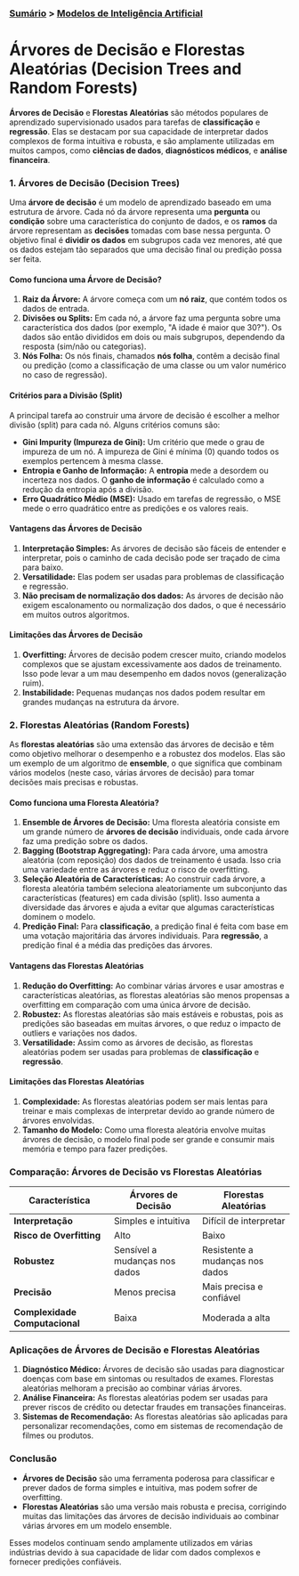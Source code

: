 ### [Sumário](<https://maksoud.github.io/Sumário>) > [Modelos de Inteligência Artificial](<https://maksoud.github.io/Inteligência%20Artificial%20(IA)/Modelos%20de%20Inteligência%20Artificial>)

# Árvores de Decisão e Florestas Aleatórias (Decision Trees and Random Forests)

**Árvores de Decisão** e **Florestas Aleatórias** são métodos populares de aprendizado supervisionado usados para tarefas de **classificação** e **regressão**. Elas se destacam por sua capacidade de interpretar dados complexos de forma intuitiva e robusta, e são amplamente utilizadas em muitos campos, como **ciências de dados**, **diagnósticos médicos**, e **análise financeira**.

### 1. **Árvores de Decisão (Decision Trees)**

Uma **árvore de decisão** é um modelo de aprendizado baseado em uma estrutura de árvore. Cada nó da árvore representa uma **pergunta** ou **condição** sobre uma característica do conjunto de dados, e os **ramos** da árvore representam as **decisões** tomadas com base nessa pergunta. O objetivo final é **dividir os dados** em subgrupos cada vez menores, até que os dados estejam tão separados que uma decisão final ou predição possa ser feita.

#### Como funciona uma Árvore de Decisão?

1. **Raiz da Árvore:** A árvore começa com um **nó raiz**, que contém todos os dados de entrada.
2. **Divisões ou Splits:** Em cada nó, a árvore faz uma pergunta sobre uma característica dos dados (por exemplo, "A idade é maior que 30?"). Os dados são então divididos em dois ou mais subgrupos, dependendo da resposta (sim/não ou categorias).
3. **Nós Folha:** Os nós finais, chamados **nós folha**, contêm a decisão final ou predição (como a classificação de uma classe ou um valor numérico no caso de regressão).

#### Critérios para a Divisão (Split)

A principal tarefa ao construir uma árvore de decisão é escolher a melhor divisão (split) para cada nó. Alguns critérios comuns são:

- **Gini Impurity (Impureza de Gini):** Um critério que mede o grau de impureza de um nó. A impureza de Gini é mínima (0) quando todos os exemplos pertencem à mesma classe.
- **Entropia e Ganho de Informação:** A **entropia** mede a desordem ou incerteza nos dados. O **ganho de informação** é calculado como a redução da entropia após a divisão.
- **Erro Quadrático Médio (MSE):** Usado em tarefas de regressão, o MSE mede o erro quadrático entre as predições e os valores reais.

#### Vantagens das Árvores de Decisão

1. **Interpretação Simples:** As árvores de decisão são fáceis de entender e interpretar, pois o caminho de cada decisão pode ser traçado de cima para baixo.
2. **Versatilidade:** Elas podem ser usadas para problemas de classificação e regressão.
3. **Não precisam de normalização dos dados:** As árvores de decisão não exigem escalonamento ou normalização dos dados, o que é necessário em muitos outros algoritmos.

#### Limitações das Árvores de Decisão

1. **Overfitting:** Árvores de decisão podem crescer muito, criando modelos complexos que se ajustam excessivamente aos dados de treinamento. Isso pode levar a um mau desempenho em dados novos (generalização ruim).
2. **Instabilidade:** Pequenas mudanças nos dados podem resultar em grandes mudanças na estrutura da árvore.

### 2. **Florestas Aleatórias (Random Forests)**

As **florestas aleatórias** são uma extensão das árvores de decisão e têm como objetivo melhorar o desempenho e a robustez dos modelos. Elas são um exemplo de um algoritmo de **ensemble**, o que significa que combinam vários modelos (neste caso, várias árvores de decisão) para tomar decisões mais precisas e robustas.

#### Como funciona uma Floresta Aleatória?

1. **Ensemble de Árvores de Decisão:** Uma floresta aleatória consiste em um grande número de **árvores de decisão** individuais, onde cada árvore faz uma predição sobre os dados.
2. **Bagging (Bootstrap Aggregating):** Para cada árvore, uma amostra aleatória (com reposição) dos dados de treinamento é usada. Isso cria uma variedade entre as árvores e reduz o risco de overfitting.
3. **Seleção Aleatória de Características:** Ao construir cada árvore, a floresta aleatória também seleciona aleatoriamente um subconjunto das características (features) em cada divisão (split). Isso aumenta a diversidade das árvores e ajuda a evitar que algumas características dominem o modelo.
4. **Predição Final:** Para **classificação**, a predição final é feita com base em uma votação majoritária das árvores individuais. Para **regressão**, a predição final é a média das predições das árvores.

#### Vantagens das Florestas Aleatórias

1. **Redução do Overfitting:** Ao combinar várias árvores e usar amostras e características aleatórias, as florestas aleatórias são menos propensas a overfitting em comparação com uma única árvore de decisão.
2. **Robustez:** As florestas aleatórias são mais estáveis e robustas, pois as predições são baseadas em muitas árvores, o que reduz o impacto de outliers e variações nos dados.
3. **Versatilidade:** Assim como as árvores de decisão, as florestas aleatórias podem ser usadas para problemas de **classificação** e **regressão**.

#### Limitações das Florestas Aleatórias

1. **Complexidade:** As florestas aleatórias podem ser mais lentas para treinar e mais complexas de interpretar devido ao grande número de árvores envolvidas.
2. **Tamanho do Modelo:** Como uma floresta aleatória envolve muitas árvores de decisão, o modelo final pode ser grande e consumir mais memória e tempo para fazer predições.

### Comparação: Árvores de Decisão vs Florestas Aleatórias

|Característica|Árvores de Decisão|Florestas Aleatórias|
|---|---|---|
|**Interpretação**|Simples e intuitiva|Difícil de interpretar|
|**Risco de Overfitting**|Alto|Baixo|
|**Robustez**|Sensível a mudanças nos dados|Resistente a mudanças nos dados|
|**Precisão**|Menos precisa|Mais precisa e confiável|
|**Complexidade Computacional**|Baixa|Moderada a alta|

### Aplicações de Árvores de Decisão e Florestas Aleatórias

1. **Diagnóstico Médico:** Árvores de decisão são usadas para diagnosticar doenças com base em sintomas ou resultados de exames. Florestas aleatórias melhoram a precisão ao combinar várias árvores.
2. **Análise Financeira:** As florestas aleatórias podem ser usadas para prever riscos de crédito ou detectar fraudes em transações financeiras.
3. **Sistemas de Recomendação:** As florestas aleatórias são aplicadas para personalizar recomendações, como em sistemas de recomendação de filmes ou produtos.

### Conclusão

- **Árvores de Decisão** são uma ferramenta poderosa para classificar e prever dados de forma simples e intuitiva, mas podem sofrer de overfitting.
- **Florestas Aleatórias** são uma versão mais robusta e precisa, corrigindo muitas das limitações das árvores de decisão individuais ao combinar várias árvores em um modelo ensemble.

Esses modelos continuam sendo amplamente utilizados em várias indústrias devido à sua capacidade de lidar com dados complexos e fornecer predições confiáveis.